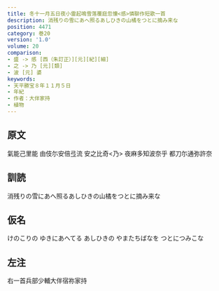 ```yaml
---
title: 冬十一月五日夜小雷起鳴雪落覆庭忽懐<感>憐聊作短歌一首
description: 消残りの雪にあへ照るあしひきの山橘をつとに摘み来な
position: 4471
category: 巻20
version: '1.0'
volume: 20
comparison:
- 盛 -> 感 [西（朱訂正）][元][紀][細]
- 之 -> 乃 [元][類]
- 波 [元] 婆
keywords:
- 天平勝宝８年１１月５日
- 年紀
- 作者：大伴家持
- 植物
---
```


## 原文

氣能己里能 由伎尓安倍弖流 安之比奇<乃> 夜麻多知波奈乎 都刀尓通弥許奈

## 訓読

消残りの雪にあへ照るあしひきの山橘をつとに摘み来な

## 仮名

けのこりの ゆきにあへてる あしひきの やまたちばなを つとにつみこな

## 左注

右一首兵部少輔大伴宿祢家持

